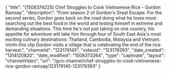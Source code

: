 {
    "title": "[1508374225] Chef Struggles to Cook Vietnamese Rice - Gordon Ramsay",
    "description": "From season 2 of Gordon's Great Escape. For the second series, Gordon goes back on the road doing what he loves most: searching out the best food in the world and testing himself in extreme and demanding situations. This time he's not just taking on one country, his appetite for adventure will take him through four of South East Asia's most exciting culinary destinations: Thailand, Cambodia, Malaysia and Vietnam. \n\nIn this clip Gordon visits a village that is celebrating the end of the rice harvest.",
    "channelid": "123179145",
    "videoid": "123179393",
    "date_created": "1314120820",
    "date_modified": "1508373264",
    "type": "captivate",
    "layout": "channelVideo",
    "url": "\/gcn-channel\/chef-struggles-to-cook-vietnamese-rice-gordon-ramsay\/123179145-123179393"
}